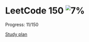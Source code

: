 # LeetCode 150 ![7%](https://progress-bar.dev/7)
Progress: 11/150 

[Study plan](https://leetcode.com/studyplan/top-interview-150/)


